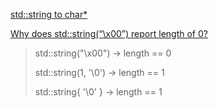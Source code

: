 [std::string to char*](https://stackoverflow.com/questions/7352099/stdstring-to-char)

[Why does std::string(“\x00”) report length of 0?](https://stackoverflow.com/questions/48255276/why-does-stdstring-x00-report-length-of-0)

> std::string("\x00") -> length == 0
>
> std::string(1, '\0') -> length == 1
>
> std::string{ '\0' } -> length == 1
